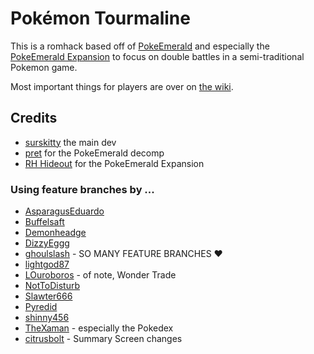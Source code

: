 # Pok&eacute;mon Tourmaline
This is a romhack based off of [PokeEmerald](https://github.com/pret/pokeemerald) and especially the [PokeEmerald Expansion](https://github.com/rh-hideout/pokeemerald-expansion) to focus on double battles in a semi-traditional Pokemon game.

Most important things for players are over on [the wiki](https://github.com/surskitty/tourmaline/wiki).

## Credits
- [surskitty](https://github.com/surskitty) the main dev
- [pret](https://github.com/pret/pokeemerald) for the PokeEmerald decomp
- [RH Hideout](https://github.com/rh-hideout/pokeemerald-expansion/) for the PokeEmerald Expansion

### Using feature branches by ...
- [AsparagusEduardo](https://github.com//pokeemerald)
- [Buffelsaft](https://github.com/BuffelSaft/pokeemerald)
- [Demonheadge](https://github.com/Demonheadge/pokeemerald)
- [DizzyEggg](https://github.com/DizzyEggg/pokeemerald)
- [ghoulslash](https://github.com/ghoulslash/pokeemerald) - SO MANY FEATURE BRANCHES &hearts;
- [lightgod87](https://github.com/lightgod87/pokeemerald)
- [LOuroboros](https://github.com/LOuroboros/pokeemerald) - of note, Wonder Trade
- [NotToDisturb](https://github.com/NotToDisturb/pokeemerald)
- [Slawter666](https://github.com/Slawter666/pokeemerald)
- [Pyredid](https://github.com/Pyredid/pokeemerald)
- [shinny456](https://github.com/shinny456/pokeemerald)
- [TheXaman](https://github.com/TheXaman/pokeemerald) - especially the Pokedex
- [citrusbolt](https://github.com/citrusbolt/pokeheliodor) - Summary Screen changes
